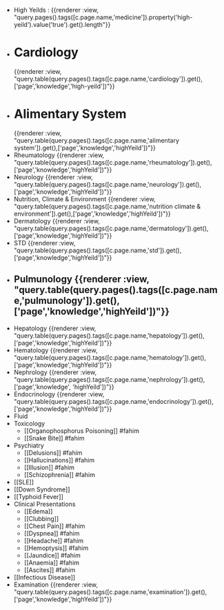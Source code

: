 - High Yeilds : {{renderer :view, "query.pages().tags([c.page.name,'medicine']).property('high-yeild').value('true').get().length"}}
- # Cardiology
  {{renderer :view, "query.table(query.pages().tags([c.page.name,'cardiology']).get(),['page','knowledge','high-yeild'])"}}
- # Alimentary System
  {{renderer :view, "query.table(query.pages().tags([c.page.name,'alimentary system']).get(),['page','knowledge','highYeild'])"}}
- Rheumatology
  {{renderer :view, "query.table(query.pages().tags([c.page.name,'rheumatology']).get(),['page','knowledge','highYeild'])"}}
- Neurology
  {{renderer :view, "query.table(query.pages().tags([c.page.name,'neurology']).get(),['page','knowledge','highYeild'])"}}
- Nutrition, Climate & Environment
  {{renderer :view, "query.table(query.pages().tags([c.page.name,'nutrition climate & environment']).get(),['page','knowledge','highYeild'])"}}
- Dermatology
  {{renderer :view, "query.table(query.pages().tags([c.page.name,'dermatology']).get(),['page','knowledge','highYeild'])"}}
- STD
  {{renderer :view, "query.table(query.pages().tags([c.page.name,'std']).get(),['page','knowledge','highYeild'])"}}
- Pulmunology
  {{renderer :view, "query.table(query.pages().tags([c.page.name,'pulmunology']).get(),['page','knowledge','highYeild'])"}}
	-
- Hepatology
  {{renderer :view, "query.table(query.pages().tags([c.page.name,'hepatology']).get(),['page','knowledge','highYeild'])"}}
- Hematology
  {{renderer :view, "query.table(query.pages().tags([c.page.name,'hematology']).get(),['page','knowledge','highYeild'])"}}
- Nephrology
  {{renderer :view, "query.table(query.pages().tags([c.page.name,'nephrology']).get(),['page','knowledge', 'highYeild'])"}}
- Endocrinology
  {{renderer :view, "query.table(query.pages().tags([c.page.name,'endocrinology']).get(),['page','knowledge','highYeild'])"}}
- Fluid
- Toxicology
	- [[Organophosphorus Poisoning]] #fahim
	- [[Snake Bite]] #fahim
- Psychiatry
	- [[Delusions]] #fahim
	- [[Hallucinations]] #fahim
	- [[Illusion]] #fahim
	- [[Schizophrenia]] #fahim
- [[SLE]]
- [[Down Syndrome]]
- [[Typhoid Fever]]
- Clinical Presentations
	- [[Edema]]
	- [[Clubbing]]
	- [[Chest Pain]] #fahim
	- [[Dyspnea]] #fahim
	- [[Headache]] #fahim
	- [[Hemoptysis]] #fahim
	- [[Jaundice]] #fahim
	- [[Anaemia]] #fahim
	- [[Ascites]] #fahim
- [[Infectious Disease]]
- Examination
  {{renderer :view, "query.table(query.pages().tags([c.page.name,'examination']).get(),['page','knowledge','highYeild'])"}}